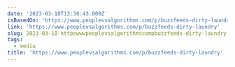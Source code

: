 ```yaml
---
date: '2023-03-18T13:30:43.000Z'
isBasedOn: 'https://www.peoplevsalgorithms.com/p/buzzfeeds-dirty-laundry'
link: 'https://www.peoplevsalgorithms.com/p/buzzfeeds-dirty-laundry'
slug: 2023-03-18-httpswwwpeoplevsalgorithmscompbuzzfeeds-dirty-laundry
tags:
  - media
title: 'https://www.peoplevsalgorithms.com/p/buzzfeeds-dirty-laundry'
---
```


